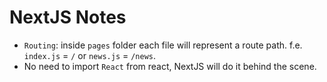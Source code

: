 # NextJS Notes

- `Routing`: inside `pages` folder each file will represent a route path. f.e. `index.js` = `/` or `news.js` = `/news`.
- No need to import `React` from react, NextJS will do it behind the scene.
